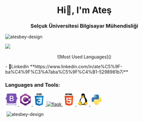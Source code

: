 <h1 align="center">Hi👋, I'm Ateş</h1>
<h3 align="center">Selçuk Üniversitesi Bilgisayar Mühendisliği</h3>

<p align="left"> <img src="https://komarev.com/ghpvc/?username=atesbey-design&label=Profile%20views&color=0e75b6&style=flat" alt="atesbey-design" /> </p>
<p align="left"> <img src="https://github-readme-stats.vercel.app/api/top-langs/?username=atesbey-design&layout=compact&theme=tokyonight" /> </p>
<p align="center"> ![Most Used Languages]()</p>
- 💬LinkedIn  **https://www.linkedin.com/in/ate%C5%9F-ba%C4%9F%C3%A7aba%C5%9F%C4%B1-5298981b7/**




<h3 align="left">Languages and Tools:</h3>
<p align="left"> <a href="https://getbootstrap.com" target="_blank"> <img src="https://raw.githubusercontent.com/devicons/devicon/master/icons/bootstrap/bootstrap-plain-wordmark.svg" alt="bootstrap" width="40" height="40"/> </a> <a href="https://www.w3schools.com/cs/" target="_blank"> <img src="https://raw.githubusercontent.com/devicons/devicon/master/icons/csharp/csharp-original.svg" alt="csharp" width="40" height="40"/> </a> <a href="https://www.w3schools.com/css/" target="_blank"> <img src="https://raw.githubusercontent.com/devicons/devicon/master/icons/css3/css3-original-wordmark.svg" alt="css3" width="40" height="40"/> </a> <a href="https://flask.palletsprojects.com/" target="_blank"> <img src="https://www.vectorlogo.zone/logos/pocoo_flask/pocoo_flask-icon.svg" alt="flask" width="40" height="40"/> </a> <a href="https://www.w3.org/html/" target="_blank"> <img src="https://raw.githubusercontent.com/devicons/devicon/master/icons/html5/html5-original-wordmark.svg" alt="html5" width="40" height="40"/> </a> <a href="https://www.linux.org/" target="_blank"> <img src="https://raw.githubusercontent.com/devicons/devicon/master/icons/linux/linux-original.svg" alt="linux" width="40" height="40"/> </a> <a href="https://www.python.org" target="_blank"> <img src="https://raw.githubusercontent.com/devicons/devicon/master/icons/python/python-original.svg" alt="python" width="40" height="40"/> </a> </p>

<p>&nbsp;<img align="center" src="https://github-readme-stats.vercel.app/api?username=atesbey-design&show_icons=true&locale=en" alt="atesbey-design" /></p>
